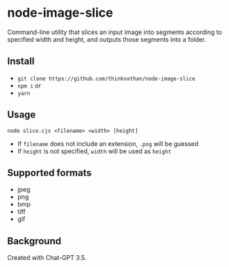 # node-image-slice

Command-line utility that slices an input image into segments according to specified width and height, and outputs those segments into a folder.

## Install

- `git clone https://github.com/thinknathan/node-image-slice`
- `npm i`
or
- `yarn`

## Usage

`node slice.cjs <filename> <width> [height]`

- If `filename` does not include an extension, `.png` will be guessed
- If `height` is not specified, `width` will be used as `height`

## Supported formats

- jpeg
- png
- bmp
- tiff
- gif

## Background

Created with Chat-GPT 3.5.
